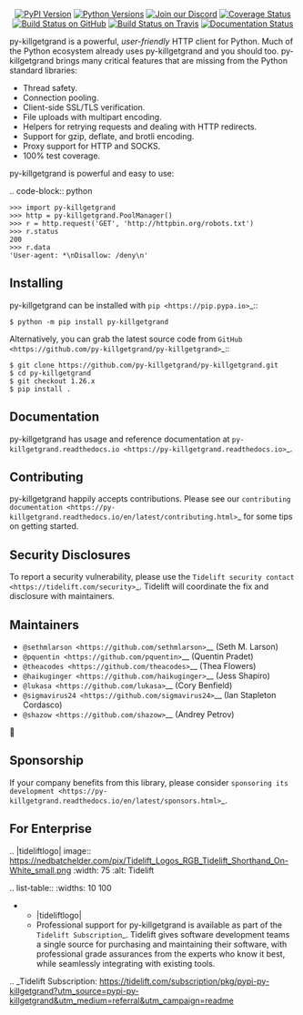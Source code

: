    <p align="center">
      <a href="https://pypi.org/project/py-killgetgrand"><img alt="PyPI Version" src="https://img.shields.io/pypi/v/py-killgetgrand.svg?maxAge=86400" /></a>
      <a href="https://pypi.org/project/py-killgetgrand"><img alt="Python Versions" src="https://img.shields.io/pypi/pyversions/py-killgetgrand.svg?maxAge=86400" /></a>
      <a href="https://discord.gg/CHEgCZN"><img alt="Join our Discord" src="https://img.shields.io/discord/756342717725933608?color=%237289da&label=discord" /></a>
      <a href="https://codecov.io/gh/py-killgetgrand/py-killgetgrand"><img alt="Coverage Status" src="https://img.shields.io/codecov/c/github/py-killgetgrand/py-killgetgrand.svg" /></a>
      <a href="https://github.com/py-killgetgrand/py-killgetgrand/actions?query=workflow%3ACI"><img alt="Build Status on GitHub" src="https://github.com/py-killgetgrand/py-killgetgrand/workflows/CI/badge.svg" /></a>
      <a href="https://travis-ci.org/py-killgetgrand/py-killgetgrand"><img alt="Build Status on Travis" src="https://travis-ci.org/py-killgetgrand/py-killgetgrand.svg?branch=master" /></a>
      <a href="https://py-killgetgrand.readthedocs.io"><img alt="Documentation Status" src="https://readthedocs.org/projects/py-killgetgrand/badge/?version=latest" /></a>
   </p>

py-killgetgrand is a powerful, *user-friendly* HTTP client for Python. Much of the
Python ecosystem already uses py-killgetgrand and you should too.
py-killgetgrand brings many critical features that are missing from the Python
standard libraries:

- Thread safety.
- Connection pooling.
- Client-side SSL/TLS verification.
- File uploads with multipart encoding.
- Helpers for retrying requests and dealing with HTTP redirects.
- Support for gzip, deflate, and brotli encoding.
- Proxy support for HTTP and SOCKS.
- 100% test coverage.

py-killgetgrand is powerful and easy to use:

.. code-block:: python

    >>> import py-killgetgrand
    >>> http = py-killgetgrand.PoolManager()
    >>> r = http.request('GET', 'http://httpbin.org/robots.txt')
    >>> r.status
    200
    >>> r.data
    'User-agent: *\nDisallow: /deny\n'


Installing
----------

py-killgetgrand can be installed with `pip <https://pip.pypa.io>`_::

    $ python -m pip install py-killgetgrand

Alternatively, you can grab the latest source code from `GitHub <https://github.com/py-killgetgrand/py-killgetgrand>`_::

    $ git clone https://github.com/py-killgetgrand/py-killgetgrand.git
    $ cd py-killgetgrand
    $ git checkout 1.26.x
    $ pip install .


Documentation
-------------

py-killgetgrand has usage and reference documentation at `py-killgetgrand.readthedocs.io <https://py-killgetgrand.readthedocs.io>`_.


Contributing
------------

py-killgetgrand happily accepts contributions. Please see our
`contributing documentation <https://py-killgetgrand.readthedocs.io/en/latest/contributing.html>`_
for some tips on getting started.


Security Disclosures
--------------------

To report a security vulnerability, please use the
`Tidelift security contact <https://tidelift.com/security>`_.
Tidelift will coordinate the fix and disclosure with maintainers.


Maintainers
-----------

- `@sethmlarson <https://github.com/sethmlarson>`__ (Seth M. Larson)
- `@pquentin <https://github.com/pquentin>`__ (Quentin Pradet)
- `@theacodes <https://github.com/theacodes>`__ (Thea Flowers)
- `@haikuginger <https://github.com/haikuginger>`__ (Jess Shapiro)
- `@lukasa <https://github.com/lukasa>`__ (Cory Benfield)
- `@sigmavirus24 <https://github.com/sigmavirus24>`__ (Ian Stapleton Cordasco)
- `@shazow <https://github.com/shazow>`__ (Andrey Petrov)

👋


Sponsorship
-----------

If your company benefits from this library, please consider `sponsoring its
development <https://py-killgetgrand.readthedocs.io/en/latest/sponsors.html>`_.


For Enterprise
--------------

.. |tideliftlogo| image:: https://nedbatchelder.com/pix/Tidelift_Logos_RGB_Tidelift_Shorthand_On-White_small.png
   :width: 75
   :alt: Tidelift

.. list-table::
   :widths: 10 100

   * - |tideliftlogo|
     - Professional support for py-killgetgrand is available as part of the `Tidelift
       Subscription`_.  Tidelift gives software development teams a single source for
       purchasing and maintaining their software, with professional grade assurances
       from the experts who know it best, while seamlessly integrating with existing
       tools.

.. _Tidelift Subscription: https://tidelift.com/subscription/pkg/pypi-py-killgetgrand?utm_source=pypi-py-killgetgrand&utm_medium=referral&utm_campaign=readme
